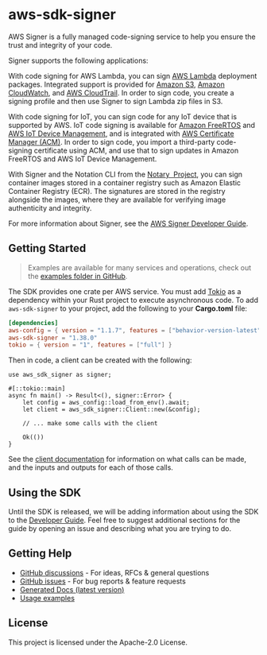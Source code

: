 # aws-sdk-signer

AWS Signer is a fully managed code-signing service to help you ensure the trust and integrity of your code.

Signer supports the following applications:

With code signing for AWS Lambda, you can sign [AWS Lambda](http://docs.aws.amazon.com/lambda/latest/dg/) deployment packages. Integrated support is provided for [Amazon S3](http://docs.aws.amazon.com/AmazonS3/latest/gsg/), [Amazon CloudWatch](http://docs.aws.amazon.com/AmazonCloudWatch/latest/monitoring/), and [AWS CloudTrail](http://docs.aws.amazon.com/awscloudtrail/latest/userguide/). In order to sign code, you create a signing profile and then use Signer to sign Lambda zip files in S3.

With code signing for IoT, you can sign code for any IoT device that is supported by AWS. IoT code signing is available for [Amazon FreeRTOS](http://docs.aws.amazon.com/freertos/latest/userguide/) and [AWS IoT Device Management](http://docs.aws.amazon.com/iot/latest/developerguide/), and is integrated with [AWS Certificate Manager (ACM)](http://docs.aws.amazon.com/acm/latest/userguide/). In order to sign code, you import a third-party code-signing certificate using ACM, and use that to sign updates in Amazon FreeRTOS and AWS IoT Device Management.

With Signer and the Notation CLI from the [Notary  Project](https://notaryproject.dev/), you can sign container images stored in a container registry such as Amazon Elastic Container Registry (ECR). The signatures are stored in the registry alongside the images, where they are available for verifying image authenticity and integrity.

For more information about Signer, see the [AWS Signer Developer Guide](https://docs.aws.amazon.com/signer/latest/developerguide/Welcome.html).

## Getting Started

> Examples are available for many services and operations, check out the
> [examples folder in GitHub](https://github.com/awslabs/aws-sdk-rust/tree/main/examples).

The SDK provides one crate per AWS service. You must add [Tokio](https://crates.io/crates/tokio)
as a dependency within your Rust project to execute asynchronous code. To add `aws-sdk-signer` to
your project, add the following to your **Cargo.toml** file:

```toml
[dependencies]
aws-config = { version = "1.1.7", features = ["behavior-version-latest"] }
aws-sdk-signer = "1.38.0"
tokio = { version = "1", features = ["full"] }
```

Then in code, a client can be created with the following:

```rust,no_run
use aws_sdk_signer as signer;

#[::tokio::main]
async fn main() -> Result<(), signer::Error> {
    let config = aws_config::load_from_env().await;
    let client = aws_sdk_signer::Client::new(&config);

    // ... make some calls with the client

    Ok(())
}
```

See the [client documentation](https://docs.rs/aws-sdk-signer/latest/aws_sdk_signer/client/struct.Client.html)
for information on what calls can be made, and the inputs and outputs for each of those calls.

## Using the SDK

Until the SDK is released, we will be adding information about using the SDK to the
[Developer Guide](https://docs.aws.amazon.com/sdk-for-rust/latest/dg/welcome.html). Feel free to suggest
additional sections for the guide by opening an issue and describing what you are trying to do.

## Getting Help

* [GitHub discussions](https://github.com/awslabs/aws-sdk-rust/discussions) - For ideas, RFCs & general questions
* [GitHub issues](https://github.com/awslabs/aws-sdk-rust/issues/new/choose) - For bug reports & feature requests
* [Generated Docs (latest version)](https://awslabs.github.io/aws-sdk-rust/)
* [Usage examples](https://github.com/awslabs/aws-sdk-rust/tree/main/examples)

## License

This project is licensed under the Apache-2.0 License.

